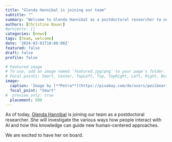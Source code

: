 ```yaml
---
title: "Glenda Hannibal is joining our team"
subtitle: ""
summary: "Welcome to Glenda Hannibal as a postdoctoral researcher to our team."
authors: [Christine Bauer]
#projects: []
categories: [news]
tags: [team, welcome]
date: '2024-03-01T10:00:00Z'
featured: false
draft: false
profile: false

# Featured image
# To use, add an image named `featured.jpg/png` to your page's folder.
# Focal points: Smart, Center, TopLeft, Top, TopRight, Left, Right, BottomLeft, Bottom, BottomRight.
image:
  caption: 'Image by [**Petra**](https://pixabay.com/de/users/pezibear-526143/?utm_source=link-attribution&utm_medium=referral&utm_campaign=image&utm_content=772389) from [**Pixabay**](https://pixabay.com/de//?utm_source=link-attribution&utm_medium=referral&utm_campaign=image&utm_content=772389).' 
  focal_point: "Smart"
#  preview_only: true
  placement: 500
---
```


As of today, [Glenda Hannibal](/author/glenda-hannibal) is joining our team as a postdoctoral researcher. 
She will investigate the various ways how people interact with AI and how this knowledge can guide new human-centered approaches.

We are excited to have her on board.